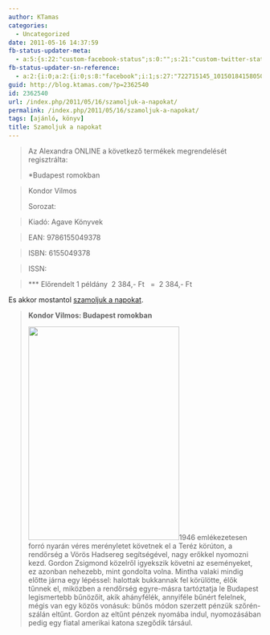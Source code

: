 ```yaml
---
author: KTamas
categories:
  - Uncategorized
date: 2011-05-16 14:37:59
fb-status-updater-meta:
  - a:5:{s:22:"custom-facebook-status";s:0:"";s:21:"custom-twitter-status";s:0:"";s:7:"fb-push";s:1:"1";s:7:"tw-push";s:1:"1";s:4:"push";s:1:"1";}
fb-status-updater-sn-reference:
  - a:2:{i:0;a:2:{i:0;s:8:"facebook";i:1;s:27:"722715145_10150184158050146";}i:1;a:2:{i:0;s:7:"twitter";i:1;s:17:"70105726906941440";}}
guid: http://blog.ktamas.com/?p=2362540
id: 2362540
url: /index.php/2011/05/16/szamoljuk-a-napokat/
permalink: /index.php/2011/05/16/szamoljuk-a-napokat/
tags: [ajánló, könyv]
title: Szamoljuk a napokat
---
```


> Az Alexandra ONLINE a következő termékek megrendelését regisztrálta:
> 
> *Budapest romokban
  
> Kondor Vilmos
> 
> Sorozat:
  
> Kiadó: Agave Könyvek
  
> EAN: 9786155049378
  
> ISBN: 6155049378
  
> ISSN:
  
> \*** Előrendelt 1 példány  2 384,- Ft   =  2 384,- Ft

Es akkor mostantol [szamoljuk a napokat](http://bit.ly/budapestromokban).

> **Kondor Vilmos: Budapest romokban**
> 
> [<img class="alignleft size-full wp-image-2362541" title="Budapest Romokban" src="/wp-content/uploads/2011/05/budapest_romokban_k.jpg" alt="" width="300" height="425" srcset="/wp-content/uploads/2011/05/budapest_romokban_k.jpg 300w, /wp-content/uploads/2011/05/budapest_romokban_k-211x300.jpg 211w" sizes="(max-width: 300px) 100vw, 300px" />](/wp-content/uploads/2011/05/budapest_romokban_k.jpg)1946 emlékezetesen forró nyarán véres merényletet követnek el a Teréz körúton, a rendőrség a Vörös Hadsereg segítségével, nagy erőkkel nyomozni kezd. Gordon Zsigmond közelről igyekszik követni az eseményeket, ez azonban nehezebb, mint gondolta volna. Mintha valaki mindig előtte járna egy lépéssel: halottak bukkannak fel körülötte, élők tűnnek el, miközben a rendőrség egyre-másra tartóztatja le Budapest legismertebb bűnözőit, akik ahányfélék, annyiféle bűnért felelnek, mégis van egy közös vonásuk: bűnös módon szerzett pénzük szőrén-szálán eltűnt. Gordon az eltűnt pénzek nyomába indul, nyomozásában pedig egy fiatal amerikai katona szegődik társául.
